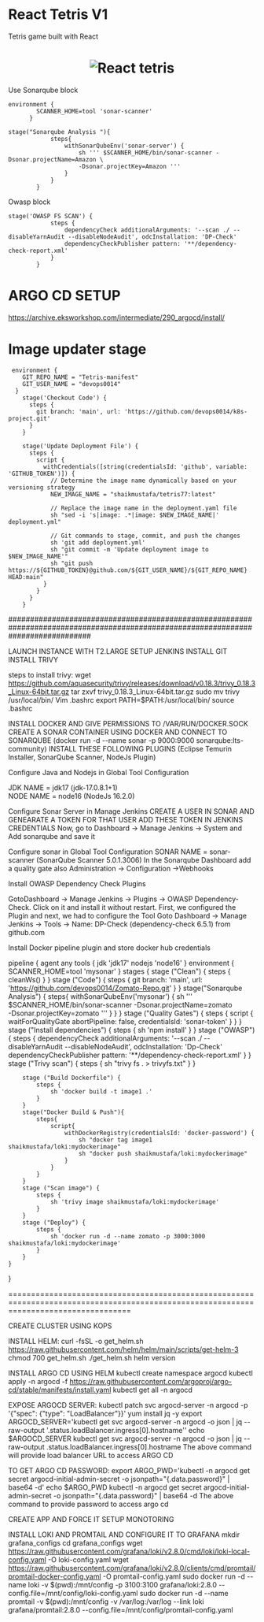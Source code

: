# React Tetris V1

Tetris game built with React

<h1 align="center">
  <img alt="React tetris " title="#React tetris desktop" src="./images/game.jpg" />
</h1>


Use Sonarqube block 
```
environment {
        SCANNER_HOME=tool 'sonar-scanner'
      }

stage("Sonarqube Analysis "){
            steps{
                withSonarQubeEnv('sonar-server') {
                    sh ''' $SCANNER_HOME/bin/sonar-scanner -Dsonar.projectName=Amazon \
                    -Dsonar.projectKey=Amazon '''
                }
            }
        }
```        

Owasp block
```
stage('OWASP FS SCAN') {
            steps {
                dependencyCheck additionalArguments: '--scan ./ --disableYarnAudit --disableNodeAudit', odcInstallation: 'DP-Check'
                dependencyCheckPublisher pattern: '**/dependency-check-report.xml'
            }
        }
```

# ARGO CD SETUP
https://archive.eksworkshop.com/intermediate/290_argocd/install/

# Image updater stage
```
 environment {
    GIT_REPO_NAME = "Tetris-manifest"
    GIT_USER_NAME = "devops0014"
  }
    stage('Checkout Code') {
      steps {
        git branch: 'main', url: 'https://github.com/devops0014/k8s-project.git'
      }
    }

    stage('Update Deployment File') {
      steps {
        script {
          withCredentials([string(credentialsId: 'github', variable: 'GITHUB_TOKEN')]) {
            // Determine the image name dynamically based on your versioning strategy
            NEW_IMAGE_NAME = "shaikmustafa/tetris77:latest"

            // Replace the image name in the deployment.yaml file
            sh "sed -i 's|image: .*|image: $NEW_IMAGE_NAME|' deployment.yml"

            // Git commands to stage, commit, and push the changes
            sh 'git add deployment.yml'
            sh "git commit -m 'Update deployment image to $NEW_IMAGE_NAME'"
            sh "git push https://${GITHUB_TOKEN}@github.com/${GIT_USER_NAME}/${GIT_REPO_NAME} HEAD:main"
          }
        }
      }
    }

```
###################################################################################################################################


LAUNCH INSTANCE WITH T2.LARGE
SETUP JENKINS
INSTALL GIT 
INSTALL TRIVY 

 steps to install trivy:
wget https://github.com/aquasecurity/trivy/releases/download/v0.18.3/trivy_0.18.3_Linux-64bit.tar.gz
tar zxvf trivy_0.18.3_Linux-64bit.tar.gz
sudo mv trivy /usr/local/bin/
Vim .bashrc
export PATH=$PATH:/usr/local/bin/
source .bashrc  

INSTALL DOCKER AND GIVE PERMISSIONS TO /VAR/RUN/DOCKER.SOCK
CREATE A SONAR CONTAINER USING DOCKER  AND CONNECT TO SONARQUBE (docker run -d --name sonar -p 9000:9000 sonarqube:lts-community) 
INSTALL THESE FOLLOWING PLUGINS (Eclipse Temurin Installer, SonarQube Scanner, NodeJs Plugin)

Configure Java and Nodejs in Global Tool Configuration

JDK NAME = jdk17 (jdk-17.0.8.1+1)  
NODE NAME = node16 (NodeJs 16.2.0)

Configure Sonar Server in Manage Jenkins
CREATE A USER IN SONAR AND GENEARATE A TOKEN FOR THAT USER 
ADD THESE TOKEN IN JENKINS CREDENTIALS 
Now, go to Dashboard → Manage Jenkins → System and Add sonarqube and save it 

Configure sonar in Global Tool Configuration
SONAR NAME = sonar-scanner (SonarQube Scanner 5.0.1.3006)
In the Sonarqube Dashboard add a quality gate also
Administration → Configuration →Webhooks


Install OWASP Dependency Check Plugins

GotoDashboard → Manage Jenkins → Plugins → OWASP Dependency-Check. Click on it and install it without restart.
First, we configured the Plugin and next, we had to configure the Tool
Goto Dashboard → Manage Jenkins → Tools →
Name: DP-Check (dependency-check 6.5.1) from github.com


Install Docker pipeline plugin and store docker hub credentials 




pipeline {
    agent any
    tools {
        jdk 'jdk17'
        nodejs 'node16'
    }
    environment {
        SCANNER_HOME=tool 'mysonar'
    }
    stages {
        stage ("Clean") {
            steps {
                cleanWs()
            }
        }
        stage ("Code") {
            steps {
                git branch: 'main', url: 'https://github.com/devops0014/Zomato-Repo.git'
            }
        }
        stage("Sonarqube Analysis") {
            steps{
                withSonarQubeEnv('mysonar') {
                    sh ''' $SCANNER_HOME/bin/sonar-scanner -Dsonar.projectName=zomato \
                    -Dsonar.projectKey=zomato '''
                }
            }
        }
        stage ("Quality Gates") {
            steps {
                script {
                    waitForQualityGate abortPipeline: false, credentialsId: 'sonar-token'
                }
            }
        }
        stage ("Install dependencies") {
            steps {
                sh 'npm install'
            }
        }
        stage ("OWASP") {
            steps {
                dependencyCheck additionalArguments: '--scan ./ --disableYarnAudit --disableNodeAudit', odcInstallation: 'Dp-Check'
                dependencyCheckPublisher pattern: '**/dependency-check-report.xml'
            }
        }
        stage ("Trivy scan") {
            steps {
                sh "trivy fs . > trivyfs.txt"
            }
        }
        
        stage ("Build Dockerfile") {
            steps {
                sh 'docker build -t image1 .'
            }
        }
        stage("Docker Build & Push"){
            steps{
                script{
                    withDockerRegistry(credentialsId: 'docker-password') {
                        sh "docker tag image1 shaikmustafa/loki:mydockerimage"
                        sh "docker push shaikmustafa/loki:mydockerimage"
                    }
                }
            }
        }
        stage ("Scan image") {
            steps {
                sh 'trivy image shaikmustafa/loki:mydockerimage'
            }
        }
        stage ("Deploy") {
            steps {
                sh 'docker run -d --name zomato -p 3000:3000 shaikmustafa/loki:mydockerimage'
            }
        }
    }
}



=======================================================================================================================================

CREATE CLUSTER USING KOPS

INSTALL HELM:
curl -fsSL -o get_helm.sh https://raw.githubusercontent.com/helm/helm/main/scripts/get-helm-3 
chmod 700 get_helm.sh
./get_helm.sh
helm version

INSTALL ARGO CD USING HELM
kubectl create namespace argocd
kubectl apply -n argocd -f https://raw.githubusercontent.com/argoproj/argo-cd/stable/manifests/install.yaml
kubectl get all -n argocd



EXPOSE ARGOCD SERVER:
kubectl patch svc argocd-server -n argocd -p '{"spec": {"type": "LoadBalancer"}}'
yum install jq -y
export ARGOCD_SERVER='kubectl get svc argocd-server -n argocd -o json | jq --raw-output '.status.loadBalancer.ingress[0].hostname''
echo $ARGOCD_SERVER
kubectl get svc argocd-server -n argocd -o json | jq --raw-output .status.loadBalancer.ingress[0].hostname
The above command will provide load balancer URL to access ARGO CD


TO GET ARGO CD PASSWORD:
export ARGO_PWD='kubectl -n argocd get secret argocd-initial-admin-secret -o jsonpath="{.data.password}" | base64 -d'
echo $ARGO_PWD
kubectl -n argocd get secret argocd-initial-admin-secret -o jsonpath="{.data.password}" | base64 -d
The above command to provide password to access argo cd


CREATE APP AND FORCE IT 
SETUP MONOTORING



INSTALL LOKI AND PROMTAIL AND CONFIGURE IT TO GRAFANA
mkdir grafana_configs
cd grafana_configs
wget https://raw.githubusercontent.com/grafana/loki/v2.8.0/cmd/loki/loki-local-config.yaml -O loki-config.yaml
wget https://raw.githubusercontent.com/grafana/loki/v2.8.0/clients/cmd/promtail/promtail-docker-config.yaml -O promtail-config.yaml
sudo docker run -d --name loki -v $(pwd):/mnt/config -p 3100:3100 grafana/loki:2.8.0 --config.file=/mnt/config/loki-config.yaml
sudo docker run -d --name promtail -v $(pwd):/mnt/config -v /var/log:/var/log --link loki grafana/promtail:2.8.0 --config.file=/mnt/config/promtail-config.yaml















